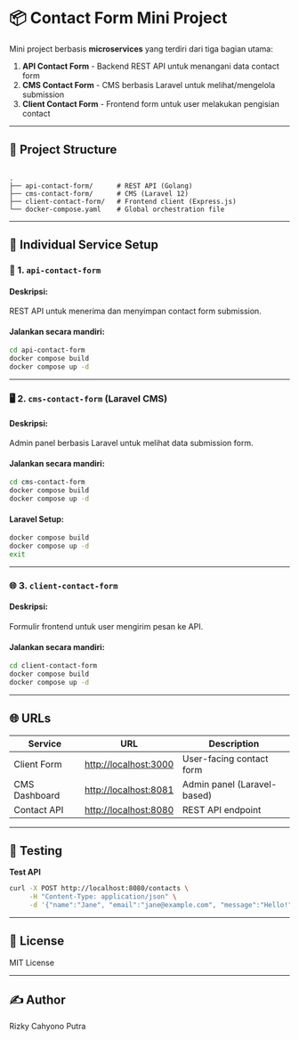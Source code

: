 # 📦 Contact Form Mini Project

Mini project berbasis **microservices** yang terdiri dari tiga bagian utama:

1. **API Contact Form** - Backend REST API untuk menangani data contact form
2. **CMS Contact Form** - CMS berbasis Laravel untuk melihat/mengelola submission
3. **Client Contact Form** - Frontend form untuk user melakukan pengisian contact

---

## 🧭 Project Structure

```

.
├── api-contact-form/      # REST API (Golang)
├── cms-contact-form/      # CMS (Laravel 12)
├── client-contact-form/   # Frontend client (Express.js)
└── docker-compose.yaml    # Global orchestration file

````
---

## 🧱 Individual Service Setup

### 📡 1. `api-contact-form`

#### Deskripsi:

REST API untuk menerima dan menyimpan contact form submission.

#### Jalankan secara mandiri:

```bash
cd api-contact-form
docker compose build
docker compose up -d 
```

---

### 🖥️ 2. `cms-contact-form` (Laravel CMS)

#### Deskripsi:

Admin panel berbasis Laravel untuk melihat data submission form.

#### Jalankan secara mandiri:

```bash
cd cms-contact-form
docker compose build
docker compose up -d
```

#### Laravel Setup:

```bash
docker compose build
docker compose up -d
exit
```

---

### 🌐 3. `client-contact-form`

#### Deskripsi:

Formulir frontend untuk user mengirim pesan ke API.

#### Jalankan secara mandiri:

```bash
cd client-contact-form
docker compose build
docker compose up -d
```

---

## 🌐 URLs

| Service       | URL                                            | Description                 |
| ------------- | ---------------------------------------------- | --------------------------- |
| Client Form   | [http://localhost:3000](http://localhost:3000) | User-facing contact form    |
| CMS Dashboard | [http://localhost:8081](http://localhost:8081) | Admin panel (Laravel-based) |
| Contact API   | [http://localhost:8080](http://localhost:8080) | REST API endpoint           |

---

## 🧪 Testing

**Test API**

```bash
curl -X POST http://localhost:8080/contacts \
     -H "Content-Type: application/json" \
     -d '{"name":"Jane", "email":"jane@example.com", "message":"Hello!"}'
```

---

## 📄 License

MIT License

---

## ✍️ Author

Rizky Cahyono Putra

```